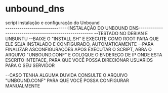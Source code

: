 # unbound_dns
script instalação e configuração do Unbound  
-------------------------------INSTALAÇÃO DO UNBOUND DNS-------------------------------------------------------
--TESTADO NO  DEBIAN E UNBUNTU
--BAIXE O "INSTALL.SH" E EXECUTE COMO ROOT PARA QUE ELE  SEJA INSTALADO E CONFIGURADO, AUTOMATICAMENTE
--PARA FINALIZAR ASCONFIGURAÇÕES APOS EXECUTAR O SCRIPT, ABRA O ARQUIVO "UNBOUND.CONF" E COLOQUE O ENDEREÇO DE IP ONDE ESTA ESCRITO INTEFACE, PARA QUE VOCÊ POSSA DIRECIONAR USUARIOS PARA O SEU SERVIDOR


--CASO TENHA ALGUMA DUVIDA CONSULTE O  ARQUIVO "UNBOUND.CONF" PARA QUE VOCÊ POSSA CONFIGURAR MANUALMENTE
